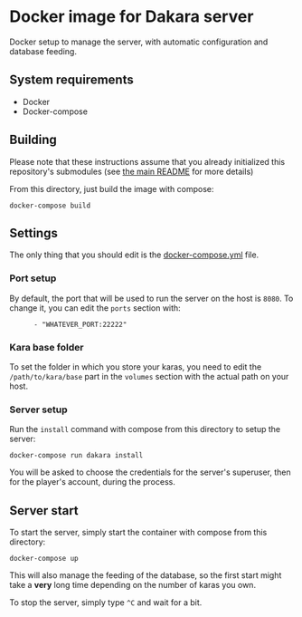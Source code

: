 # Docker image for Dakara server

Docker setup to manage the server, with automatic configuration and database feeding.

## System requirements

* Docker
* Docker-compose

## Building

Please note that these instructions assume that you already initialized this repository's submodules (see [the main README](../README.md) for more details)

From this directory, just build the image with compose:

```
docker-compose build
```

## Settings

The only thing that you should edit is the [docker-compose.yml](docker-compose.yml) file.

### Port setup

By default, the port that will be used to run the server on the host is `8080`.
To change it, you can edit the `ports` section with:

```
      - "WHATEVER_PORT:22222"
```

### Kara base folder

To set the folder in which you store your karas, you need to edit the `/path/to/kara/base` part in the `volumes` section with the actual path on your host.

### Server setup

Run the `install` command with compose from this directory to setup the server:

```
docker-compose run dakara install
```

You will be asked to choose the credentials for the server's superuser, then for the player's account, during the process.

## Server start

To start the server, simply start the container with compose from this directory:

```
docker-compose up
```

This will also manage the feeding of the database, so the first start might take a **very** long time depending on the number of karas you own.

To stop the server, simply type `^C` and wait for a bit.

